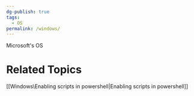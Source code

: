 ```yaml
---
dg-publish: true
tags:
  - OS
permalink: /windows/
---
```

Microsoft's OS 
# Related Topics
[[Windows\Enabling scripts in powershell\|Enabling scripts in powershell]]
